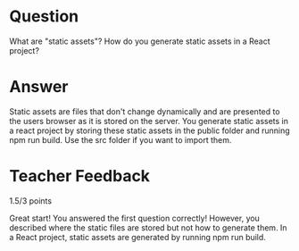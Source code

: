 # Question

What are "static assets"? How do you generate static assets in a React project?

# Answer
Static assets are files that don't change dynamically and are presented to the users browser as it is stored on the server. You generate static assets in a react project by storing these static assets in the public folder and running npm run build. Use the src folder if you want to import them.
# Teacher Feedback

1.5/3 points

Great start! You answered the first question correctly! However, you described where the static files are stored but not how to generate them. In a React project, static assets are generated by running npm run build.